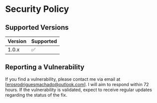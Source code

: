 # Security Policy

## Supported Versions

| Version | Supported          |
| ------- | ------------------ |
| 1.0.x   | :white_check_mark: |

## Reporting a Vulnerability

If you find a vulnerability, please contact me via email at [erosrodriguesmachado@outlook.com].
I will aim to respond within 72 hours. If the vulnerability is validated, expect to receive regular updates regarding the status of the fix.
